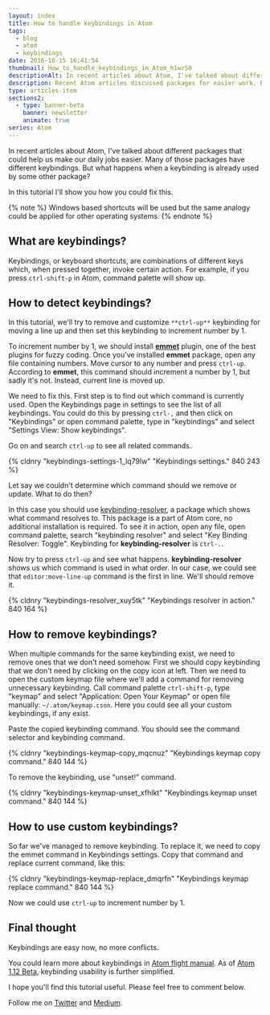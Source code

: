 ```yaml
---
layout: index
title: How to handle keybindings in Atom
tags:
  - blog
  - atom
  - keybindings
date: 2016-10-15 16:41:54
thumbnail: How_to_handle_keybindings_in_Atom_h1wr50
descriptionAlt: In recent articles about Atom, I've talked about different packages that could help us make our daily jobs easier. Many of those packages have different keybindings. But what happens when a keybinding is already used by some other package?
description: Recent Atom articles discussed packages for easier work. But what if a keybinding is already in use by another package?
type: articles-item
sections2:
  - type: banner-beta
    banner: newsletter
    animate: true
series: Atom
---
```


In recent articles about Atom, I've talked about different packages that could help us make our daily jobs easier. Many of those packages have different keybindings. But what happens when a keybinding is already used by some other package?

In this tutorial I'll show you how you could fix this.

<!-- more -->

{% note %}
Windows based shortcuts will be used but the same analogy could be applied for other operating systems.
{% endnote %}

## What are keybindings?

Keybindings, or keyboard shortcuts, are combinations of different keys which, when pressed together, invoke certain action. For example, if you press `ctrl-shift-p` in Atom, command palette will show up.

## How to detect keybindings?

In this tutorial, we'll try to remove and customize `**ctrl-up**` keybinding for moving a line up and then set this keybinding to increment number by 1.

To increment number by 1, we should install [**emmet**](https://atom.io/packages/emmet) plugin, one of the best plugins for fuzzy coding. Once you've installed **emmet** package, open any file containing numbers. Move cursor to any number and press `ctrl-up`. According to **emmet**, this command should increment a number by 1, but sadly it's not. Instead, current line is moved up.

We need to fix this. First step is to find out which command is currently used. Open the Keybindings page in settings to see the list of all keybindings. You could do this by pressing `ctrl-,` and then click on "Keybindings" or open command palette, type in "keybindings" and select "Settings View: Show keybindings".

Go on and search `ctrl-up` to see all related commands.

{% cldnry "keybindings-settings-1_lq79lw" "Keybindings settings." 840 243 %}

Let say we couldn't determine which command should we remove or update. What to do then?

In this case you should use [keybinding-resolver](https://atom.io/packages/keybinding-resolver), a package which shows what command resolves to. This package is a part of Atom core, no additional installation is required. To see it in action, open any file, open command palette, search "keybinding resolver" and select "Key Binding Resolver: Toggle". Keybinding for **keybinding-resolver** is `ctrl-.`.

Now try to press `ctrl-up` and see what happens. **keybinding-resolver** shows us which command is used in what order. In our case, we could see that `editor:move-line-up` command is the first in line. We'll should remove it.

{% cldnry "keybindings-resolver_xuy5tk" "Keybindings resolver in action." 840 164 %}

## How to remove keybindings?

When multiple commands for the same keybinding exist, we need to remove ones that we don't need somehow. First we should copy keybinding that we don't need by clicking on the copy icon at left. Then we need to open the custom keymap file where we'll add a command for removing unnecessary keybinding. Call command palette `ctrl-shift-p`, type "keymap" and select "Application: Open Your Keymap" or open file manually: `~/.atom/keymap.cson`. Here you could see all your custom keybindings, if any exist.

Paste the copied keybinding command. You should see the command selector and keybinding command.

{% cldnry "keybindings-keymap-copy_mqcnuz" "Keybindings keymap copy command." 840 144 %}

To remove the keybinding, use "unset!" command.

{% cldnry "keybindings-keymap-unset_xfhlkt" "Keybindings keymap unset command." 840 144 %}

## How to use custom keybindings?

So far we've managed to remove keybinding. To replace it, we need to copy the emmet command in Keybindings settings. Copy that command and replace current command, like this:

{% cldnry "keybindings-keymap-replace_dmqrfn" "Keybindings keymap replace command." 840 144 %}

Now we could use `ctrl-up` to increment number by 1.

## Final thought

Keybindings are easy now, no more conflicts.

You could learn more about keybindings in [Atom flight manual](http://flight-manual.atom.io/behind-atom/sections/keymaps-in-depth/#removing-bindings). As of [Atom 1.12 Beta](http://blog.atom.io/2016/10/11/atom-1-11.html), keybinding usability is further simplified.

I hope you'll find this tutorial useful. Please feel free to comment below.

Follow me on [Twitter](https://twitter.com/malimirkeccita) and [Medium](https://medium.com/@malimirkeccita).
